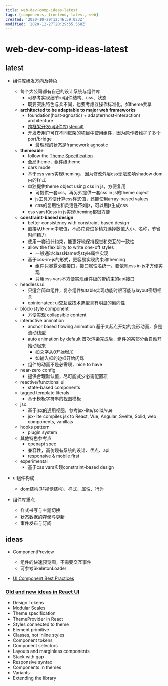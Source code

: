 ```yaml
---
title: web-dev-comp-ideas-latest
tags: [components, frontend, latest, web]
created: '2020-10-29T12:46:59.023Z'
modified: '2020-12-27T20:29:55.568Z'
---
```


# web-dev-comp-ideas-latest

## latest

- 组件库研发方向及特色
  - 每个大公司都有自己的设计系统与组件库
    - 可参考实现细节:ui组件结构、css、状态
    - 既要突出特色与众不同，也要考虑互操作标准化，如theme共享
  - **architected to be adaptable to major web frameworks**
    - foundation(host-agnostic) + adapter(host-interaction) architecture
    - [跨框架开发ui组件库(stencil)](https://zhuanlan.zhihu.com/p/41974042)
    - 开发者用户可在不同框架的项目中使用组件，因为原作者维护了多个port/bridge
      - 最理想的状态是framework agnostic
  - **themeable**
    - follow the [Theme Specification](https://system-ui.com/theme)
    - 全局theme，组件级theme
    - dark mode
    - 基于css vars实现theming，因为修改外层css无法影响shadow dom内的样式
    - 单独提供theme object using css in js，方便复用
      - 可提供一套css，再另外提供一套css in js的theme object
      - js工具方便计算css样式值，还能使用array-based values
      - css的复用性和灵活性不如js，可以用js生成css
    - css vars和css in js实现theming都很方便
  - **constraint-based design**
    - better consistency with constraint-based design
    - 直接从theme中取值，不必花费过多精力选择数值大小、名称，节省时间精力
    - 使用一套设计约束，能更好地保持视觉和交互的一致性
    - allow the flexibility to write one-off styles
      - 一般通过className或style属性实现
    - 基于css-in-js的形式，更容易实现约束和theming
      - 组件只暴露必要接口，接口属性名统一，要依赖css in js才方便实现
      - 只用css vars不方便实现组件级的带约束的api接口
  - headless ui
    - 只适合简单组件，复杂组件如table实现功能时很可能与layout密切相关
    - opinionated: ui交互或技术选型具有明显的偏向性
  - block-style component
    - 方便实现 collapsible content
  - interactive animation
    - anchor based flowing animation 基于某起点开始的变形动画，多是流动线型
    - auto animation by default 首次渲染完成后，组件的某部分会自动开始动起来
      - 如文字从0开始增加
      - 如输入框的边框开始闪烁
    - 组件的动画不是必需项，nice to have
  - near-zero config
    - 提供合理默认值，尽可能减少必需配置项
  - reactive/functional ui
    - state-based components
  - tagged template literals
    - 基于模板字符串的视图模板
  - jsx
    - 基于jsx的通用视图，参考jsx-lite/solid/vue
    - jsx-lite compiles jsx to React, Vue, Angular, Svelte, Solid, web components, vanillajs
  - hooks pattern
    - plugin system
  - 其他特色参考点
    - openapi spec
    - 兼容性，高仿现有系统的设计、优点、api
    - responsive & mobile first
  - experimental
    - 基于css vars实现constraint-based design

- ui组件构成
  - dom结构(非视觉结构)、样式、属性、行为

- 组件库重点
  - 样式书写与主题切换
  - 状态数据的存储与更新
  - 事件发布与订阅

## ideas

- ComponentPreview
  - 组件的快速预览图，不需要交互事件
  - 可参考SkeletonLoader

- [UI Component Best Practices](https://github.com/chris-pearce/ui-component-best-practices)

### [Old and new ideas in React UI](https://react-ui.dev/core-concepts/ideas)

- Design Tokens
- Modular Scales
- Theme specification
- ThemeProvider in React
- Styles connected to theme
- Element primitive
- Classes, not inline styles
- Component tokens
- Component selectors
- Layouts and marginless components
- Stack with gap
- Responsive syntax
- Components in themes
- Variants
- Extending the library
